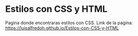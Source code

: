 # Estilos con CSS y HTML
Pagina donde encontraras estilos con CSS.
Link de la pagina: https://luisalfredoh.github.io/Estilos-con-CSS-y-HTML
